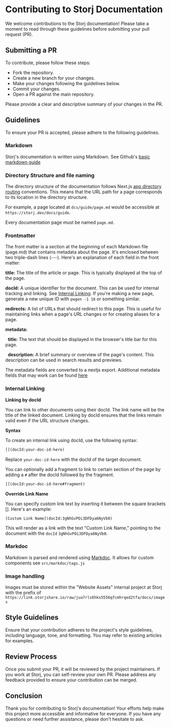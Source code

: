 # Contributing to Storj Documentation

We welcome contributions to the Storj documentation! Please take a moment to read through these guidelines before submitting your pull request (PR).

## Submitting a PR

To contribute, please follow these steps:

- Fork the repository.
- Create a new branch for your changes.
- Make your changes following the guidelines below.
- Commit your changes.
- Open a PR against the main repository.

Please provide a clear and descriptive summary of your changes in the PR.

## Guidelines

To ensure your PR is accepted, please adhere to the following guidelines.

### Markdown

Storj's documentation is written using Markdown. See Github's [basic markdown guide](https://docs.github.com/en/get-started/writing-on-github/getting-started-with-writing-and-formatting-on-github/basic-writing-and-formatting-syntax)

### Directory Structure and file naming

The directory structure of the documentation follows Next.js [app directory routing](https://nextjs.org/docs/app/building-your-application/routing/defining-routes) conventions. This means that the URL path for a page corresponds to its location in the directory structure.

For example, a page located at `dcs/guide/page.md` would be accessible at `https://storj.dev/docs/guide`.

Every documentation page must be named `page.md`.

### Frontmatter

The front matter is a section at the beginning of each Markdown file (page.md) that contains metadata about the page. It's enclosed between two triple-dash lines (---). Here's an explanation of each field in the front matter:

**title:** The title of the article or page. This is typically displayed at the top of the page.

**docId:** A unique identifier for the document. This can be used for internal tracking and linking. See [Internal Linking](/CONTRIBUTING.md#internal-linking). If you're making a new page, generate a new unique ID with `pwgen -1 16` or something similar. 

**redirects:** A list of URLs that should redirect to this page. This is useful for maintaining links when a page's URL changes or for creating aliases for a page.

**metadata:**

&nbsp;&nbsp;**title:** The text that should be displayed in the browser's title bar for this page.

&nbsp;&nbsp;**description:** A brief summary or overview of the page's content. This description can be used in search results and previews.

The metadata fields are converted to a nextjs export. Additional metadata fields that may work can be found [here](https://nextjs.org/docs/app/api-reference/functions/generate-metadata#metadata-fields)

### Internal Linking

**Linking by docId**

You can link to other documents using their docId. The link name will be the title of the linked document. Linking by docId ensures that the links remain valid even if the URL structure changes.

**Syntax**

To create an internal link using docId, use the following syntax:

```markdown
[](docId:your-doc-id-here)
```

Replace `your-doc-id-here` with the docId of the target document.

You can optionally add a fragment to link to certain section of the page by adding a `#` after the docId followed by the fragment.

```markdown
[](docId:your-doc-id-here#fragment)
```

**Override Link Name**

You can specify custom link text by inserting it between the square brackets []. Here's an example:

```
[Custom Link Name](docId:3gNhGvPOi3DFDya6NyVb0)
```

This will render as a link with the text "Custom Link Name," pointing to the document with the `docId` `3gNhGvPOi3DFDya6NyVb0`.

### Markdoc

Markdown is parsed and rendered using [Markdoc](https://markdoc.io). It allows for custom components see `src/markdoc/tags.js`

### Image handling

Images must be stored within the "Website Assets" internal project at Storj with the prefix of
`https://link.storjshare.io/raw/jua7rls6hkx5556qfcmhrqed2tfa/docs/images`

## Style Guidelines

Ensure that your contribution adheres to the project's style guidelines, including language, tone, and formatting. You may refer to existing articles for examples.

## Review Process

Once you submit your PR, it will be reviewed by the project maintainers. If you work at Storj, you can self-review your own PR. Please address any feedback provided to ensure your contribution can be merged.

## Conclusion

Thank you for contributing to Storj's documentation! Your efforts help make this project more accessible and informative for everyone. If you have any questions or need further assistance, please don't hesitate to ask.

